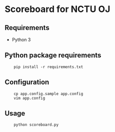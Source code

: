 # Scoreboard for NCTU OJ

## Requirements
- Python 3

## Python package requirements
```bash=
    pip install -r requirements.txt
```

## Configuration
```bash=
    cp app.config.sample app.config
    vim app.config
```

## Usage
```bash=
    python scoreboard.py
```

